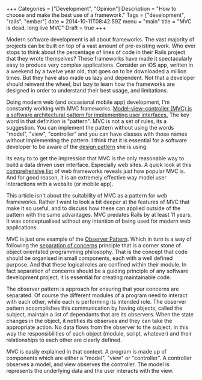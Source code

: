 +++
Categories = ["Development", "Opinion"]
Description = "How to choose and make the best use of a framework."
Tags = ["development", "rails", "ember"]
date = 2014-10-11T08:42:59Z
menu = "main"
title = "MVC is dead, long live MVC"
Draft = true
+++

Modern software development is all about frameworks. The vast majority of projects can be built on top of a vast amount of pre-existing work. Who ever stops to think about the percentage of lines of code in their Rails project that they wrote themselves? These frameworks have made it spectacularly easy to produce very complex applications. Consider an iOS app, written in a weekend by a twelve year old, that goes on to be downloaded a million times. But they have also made us lazy and dependent. Not that a developer should reinvent the wheel, but lazy to learn how the frameworks are designed in order to understand their best usage, and limitations.  

Doing modern web (and occasional mobile app) development, I'm constantly working with MVC frameworks. [Model–view–controller (MVC) is a software architectural pattern for implementing user interfaces.](http://en.wikipedia.org/wiki/Model%E2%80%93view%E2%80%93controller) The key word in that definition is "pattern". MVC is not a set of rules, its a suggestion. You can implement the pattern without using the words "model", "view", "controller" and you can have classes with those names without implementing the pattern. I think that it is essential for a software developer to be aware of the [design pattern](http://en.wikipedia.org/wiki/Design_pattern) she is using.

Its easy to to get the impression that MVC is the only reasonable way to build a data driven user interface. Especially web sites. A quick look at this [comprehensive list](http://en.wikipedia.org/wiki/Comparison_of_web_application_frameworks#Comparison_of_features) of web frameworks reveals just how popular MVC is. And for good reason, it is an extremely effective way model user interactions with a website (or mobile app).

This article isn't about the suitability of MVC as a pattern for web frameworks. Rather I want to look a bit deeper at the features of MVC that make it so useful, and to discuss how these can applied outside of the pattern with the same advantages. MVC predates Rails by at least 11 years. It was conceptualised without any intention of being used for modern web applications. 

MVC is just one example of the [Observer Pattern](http://en.wikipedia.org/wiki/Observer_pattern). Which in turn is a way of following the [separation of concerns](http://en.wikipedia.org/wiki/Separation_of_concerns) principle that is a corner stone of object orientated programming philosophy. That is the concept that code should be organised in small components, each with a well defined purpose. And that these logical roles are confined within their module. In fact separation of concerns should be a guiding principle of any software development project; it is essential for creating maintainable code.

The observer pattern is approach for ensuring that your concerns are separated. Of course the different modules of a program need to interact with each other, while each is performing its intended role. The observer pattern accomplishes this communication by having objects, called the subject, maintain a list of dependants that are its observers. When the state changes in the object, it notifies its observes and they can take the appropriate action. No data flows from the observer to the subject. In this way the responsibilities of each object (module, script, whatever) and their relationships to each other are clearly defined. 

MVC is easily explained in that context. A program is made up of components which are either a "model", "view" or "controller". A controller observes a model, and view observes the controller. The model is represents the underlying data and the user interacts with the view.

